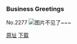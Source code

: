 ### Business Greetings
No.2277
![图片不见了~~~](https://imgs.xkcd.com/comics/business_greetings.png)

[原址](https://xkcd.com//2277) [下载](https://imgs.xkcd.com/comics/business_greetings.png)

